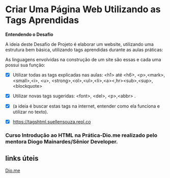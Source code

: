 
 <h1>Criar Uma Página Web Utilizando as Tags Aprendidas</h1>

<b>Entendendo o Desafio</b>

A ideia deste Desafio de Projeto é elaborar um website, utilizando uma estrutura bem básica, utilizando tags aprendidas durante as aulas práticas:
 

As linguagens envolvidas na construção de um site são essas e cada uma possui sua função:

- [x] Utilizar todas as tags explicadas nas aulas: &lt;h1&gt; até &lt;h6&gt;, &lt;p&gt;,&lt;mark&gt;,&lt;small&gt;,&lt;i&gt;,
     &lt;u&gt;, &lt;strong&gt;,&lt;ol&gt;,&lt;ul&gt;,&lt;li&gt;,&lt;a&gt;&lt;,hr&gt;&lt;sub&gt;,&lt;sup&gt;,&lt;blockquote&gt;
- [x] Utilizar novas tags sugeridas: &lt;font&gt;, &lt;del&gt;, &lt;p&gt;,&lt;abbr&gt; .
- [x] (a ideia é buscar estas tags na internet, entender como ela funciona e utilizar no texto).


- [x] https://tagshtml.suellensouza.repl.co





### Curso Introdução ao HTML na Prática-Dio.me realizado pelo mentora Diogo Mainardes/Sênior Developer.

## links úteis

[Dio.me](https://www.dio.me/)

 
 
 
 
